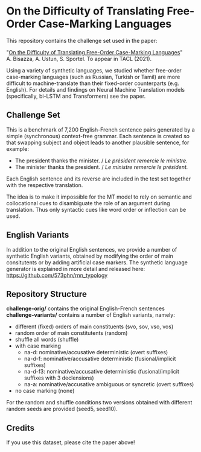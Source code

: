# On the Difficulty of Translating Free-Order Case-Marking Languages 

This repository contains the challenge set used in the paper:

"[On the Difficulty of Translating Free-Order Case-Marking Languages]()"\
A. Bisazza, A. Ustun, S. Sportel. To appear in TACL (2021). 

Using a variety of synthetic languages, we studied whether free-order case-marking languages (such as Russian, Turkish or Tamil) are more difficult to machine-translate than their fixed-order counterparts (e.g. English). For details and findings on Neural Machine Translation models (specifically, bi-LSTM and Transformers) see the paper.

## Challenge Set

This is a benchmark of 7,200 English-French sentence pairs generated by a simple (synchronous) context-free grammar.
Each sentence is created so that swapping subject and object leads to another plausible sentence, for example:

* The president thanks the minister. / *Le président remercie le ministre.* 
* The minister thanks the president. / *Le ministre remercie le président.*

Each English sentence and its reverse are included in the test set together with the respective translation.

The idea is to make it impossible for the MT model to rely on semantic and collocational cues to disambiguate the role of an argument during translation. Thus only syntactic cues like word order or inflection can be used.

## English Variants

In addition to the original English sentences, we provide a number of synthetic English variants, obtained by modifying the order of main consitutents or by adding artificial case markers.
The synthetic language generator is explained in more detail and released here:
https://github.com/573phn/rnn_typology

## Repository Structure

**challenge-orig/** contains the original English-French sentences\
**challenge-variants/** contains a number of English variants, namely:

* different (fixed) orders of main constituents (svo, sov, vso, vos)
* random order of main constitutents (random)
* shuffle all words (shuffle)
* with case marking
  * na-d: nominative/accusative deterministic (overt suffixes)
  * na-d-f:  nominative/accusative deterministic (fusional/implicit suffixes)
  * na-d-f3: nominative/accusative deterministic (fusional/implicit suffixes with 3 declensions)
  * na-a: nominative/accusative ambiguous or syncretic (overt suffixes)
* no case marking (none)

For the random and shuffle conditions two versions obtained with different random seeds are provided (seed5, seed10).

## Credits

If you use this dataset, please cite the paper above!


